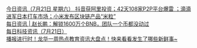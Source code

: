   
[今日资讯（7月21日 星期六） 抖音获阿里投资；42天108家P2P平台爆雷 ；滴滴进军日本打车市场；小米发布区块链产品“米粒”](http://www.dianyue.me/archives/000/dv3selc3htwkxnbe/)  
[每日资讯 | 赵长鹏：解锁1600万个BNB，团队一个币都没动过](http://www.dianyue.me/archives/058/xml9m6nfy5b26h3m/)  
[每日科技资讯（7月21日）](http://www.dianyue.me/archives/948/qik6s2v60kcxfzal/)  
[播报进行时！龙华一周热点教育资讯大盘点！快来看看发生了哪些新鲜事~](http://www.dianyue.me/archives/492/2optl3s2omcvibud/)